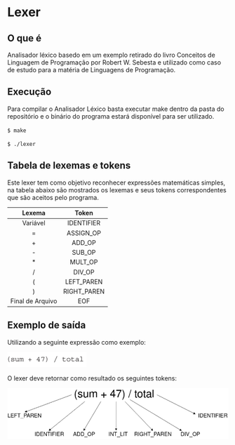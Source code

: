 # Lexer

## O que é

Analisador léxico basedo em um exemplo retirado do livro Conceitos de Linguagem de Programação por Robert W. Sebesta e utilizado como caso de estudo para a matéria de Linguagens de Programação.

## Execução

Para compilar o Analisador Léxico basta executar make dentro da pasta do repositório e o binário do programa estará disponível para ser utilizado.

`$ make`

`$ ./lexer`

## Tabela de lexemas e tokens

Este lexer tem como objetivo reconhecer expressões matemáticas simples, na tabela abaixo são mostrados os lexemas e seus tokens correspondentes que são aceitos pelo programa.

|      Lexema      |    Token    |
| :--------------: | :---------: |
|     Variável     | IDENTIFIER  |
|        =         |  ASSIGN_OP  |
|        +         |   ADD_OP    |
|        -         |   SUB_OP    |
|        \*        |   MULT_OP   |
|        /         |   DIV_OP    |
|        (         | LEFT_PAREN  |
|        )         | RIGHT_PAREN |
| Final de Arquivo |     EOF     |

## Exemplo de saída

Utilizando a seguinte expressão como exemplo:

![](./resources/expressao-de-entrada.png)

O lexer deve retornar como resultado os seguintes tokens:

![](./resources/tokens-criados-a-partir-da-expressao.png)
